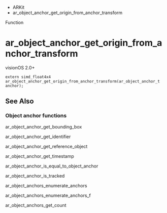 

- ARKit
-  ar_object_anchor_get_origin_from_anchor_transform 

Function

# ar_object_anchor_get_origin_from_anchor_transform

visionOS 2.0+

``` source
extern simd_float4x4 ar_object_anchor_get_origin_from_anchor_transform(ar_object_anchor_t anchor);
```

## See Also

### Object anchor functions

ar_object_anchor_get_bounding_box

ar_object_anchor_get_identifier

ar_object_anchor_get_reference_object

ar_object_anchor_get_timestamp

ar_object_anchor_is_equal_to_object_anchor

ar_object_anchor_is_tracked

ar_object_anchors_enumerate_anchors

ar_object_anchors_enumerate_anchors_f

ar_object_anchors_get_count

